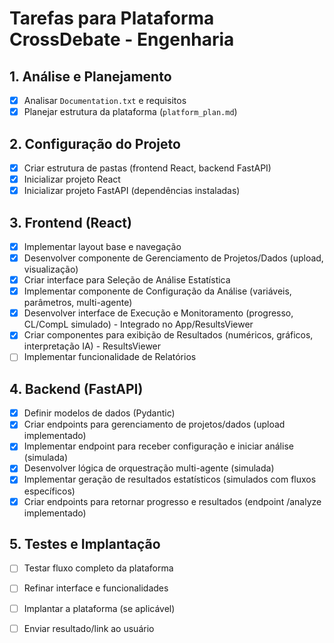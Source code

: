 # Tarefas para Plataforma CrossDebate - Engenharia

## 1. Análise e Planejamento
- [x] Analisar `Documentation.txt` e requisitos
- [x] Planejar estrutura da plataforma (`platform_plan.md`)

## 2. Configuração do Projeto
- [x] Criar estrutura de pastas (frontend React, backend FastAPI)
- [x] Inicializar projeto React
- [x] Inicializar projeto FastAPI (dependências instaladas)

## 3. Frontend (React)
- [x] Implementar layout base e navegação
- [x] Desenvolver componente de Gerenciamento de Projetos/Dados (upload, visualização)
- [x] Criar interface para Seleção de Análise Estatística
- [x] Implementar componente de Configuração da Análise (variáveis, parâmetros, multi-agente)
- [x] Desenvolver interface de Execução e Monitoramento (progresso, CL/CompL simulado) - Integrado no App/ResultsViewer
- [x] Criar componentes para exibição de Resultados (numéricos, gráficos, interpretação IA) - ResultsViewer
- [ ] Implementar funcionalidade de Relatórios

## 4. Backend (FastAPI)
- [x] Definir modelos de dados (Pydantic)
- [x] Criar endpoints para gerenciamento de projetos/dados (upload implementado)
- [x] Implementar endpoint para receber configuração e iniciar análise (simulada)
- [x] Desenvolver lógica de orquestração multi-agente (simulada)
- [x] Implementar geração de resultados estatísticos (simulados com fluxos específicos)
- [x] Criar endpoints para retornar progresso e resultados (endpoint /analyze implementado)
## 5. Testes e Implantação
- [ ] Testar fluxo completo da plataforma
- [ ] Refinar interface e funcionalidades
- [ ] Implantar a plataforma (se aplicável)
- [ ] Enviar resultado/link ao usuário

